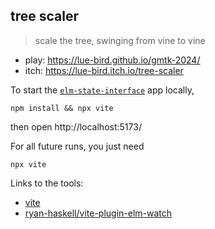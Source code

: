 ## tree scaler
> scale the tree, swinging from vine to vine

  - play: https://lue-bird.github.io/gmtk-2024/
  - itch: https://lue-bird.itch.io/tree-scaler

To start the [`elm-state-interface`](https://dark.elm.dmy.fr/packages/lue-bird/elm-state-interface/latest/) app locally,

```shell
npm install && npx vite
```
then open http://localhost:5173/


For all future runs, you just need
```shell
npx vite
```

Links to the tools:
  - [vite](https://vitejs.dev/)
  - [ryan-haskell/vite-plugin-elm-watch](https://github.com/ryan-haskell/vite-plugin-elm-watch)
